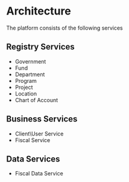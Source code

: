 # Architecture

The platform consists of the following services

## Registry Services

* Government
* Fund
* Department
* Program
* Project
* Location
* Chart of Account

## Business Services

* Client\User Service
* Fiscal Service

## Data Services

* Fiscal Data Service

